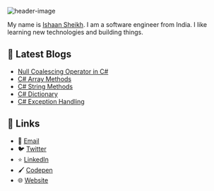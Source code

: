 ![header-image](https://raw.githubusercontent.com/sheikh005/sheikh005/master/header.png)

My name is [Ishaan Sheikh](https://frikishaan.com). I am a software engineer from India. I like learning new technologies and building things.

## 📕 Latest Blogs

<!-- BLOG-POST-LIST:START -->
- [Null Coalescing Operator in C#](https://frikishaan.com/blog/null-coalescing-operator-in-c-csharp)
- [C# Array Methods](https://frikishaan.com/blog/c-sharp-array-methods)
- [C# String Methods](https://frikishaan.com/blog/c-sharp-string-methods)
- [C# Dictionary](https://frikishaan.com/blog/c-sharp-dictionary)
- [C# Exception Handling](https://frikishaan.com/blog/c-sharp-exception-handling)
<!-- BLOG-POST-LIST:END -->

## 🔗 Links
- 📧 [Email](mailto:hey@frikishaan.com)
- 🐦 [Twitter](https://twitter.com/imishaan005)
- ⭐ [LinkedIn](https://www.linkedin.com/in/ishaan-s/)
- 🖌 [Codepen](https://codepen.io/sheikh_ishaan/)
- 🌐 [Website](https://frikishaan.com)
